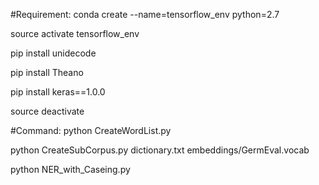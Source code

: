 #Requirement:
conda create --name=tensorflow_env python=2.7

source activate tensorflow_env

pip install unidecode

pip install Theano

pip install keras==1.0.0

source deactivate


#Command:
python CreateWordList.py

python CreateSubCorpus.py dictionary.txt embeddings/GermEval.vocab

python NER_with_Caseing.py

